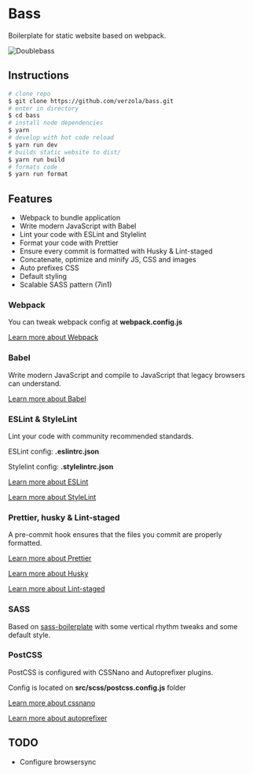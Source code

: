 # Bass

Boilerplate for static website based on webpack.

![Doublebass](https://raw.githubusercontent.com/verzola/bass/master/src/img/bass.png)

## Instructions

```sh
# clone repo
$ git clone https://github.com/verzola/bass.git
# enter in directory
$ cd bass
# install node dependencies
$ yarn
# develop with hot code reload
$ yarn run dev
# builds static website to dist/
$ yarn run build
# formats code
$ yarn run format
```

## Features

- Webpack to bundle application
- Write modern JavaScript with Babel
- Lint your code with ESLint and Stylelint
- Format your code with Prettier
- Ensure every commit is formatted with Husky & Lint-staged
- Concatenate, optimize and minify JS, CSS and images
- Auto prefixes CSS
- Default styling
- Scalable SASS pattern (7in1)

### Webpack

You can tweak webpack config at **webpack.config.js**

[Learn more about Webpack](http://webpack.js.org/)

### Babel

Write modern JavaScript and compile to JavaScript that legacy browsers can understand.

[Learn more about Babel](https://babeljs.io/)

### ESLint & StyleLint

Lint your code with community recommended standards.

ESLint config: **.eslintrc.json**

Stylelint config: **.stylelintrc.json**

[Learn more about ESLint](https://eslint.org/)

[Learn more about StyleLint](https://stylelint.io/)

### Prettier, husky & Lint-staged

A pre-commit hook ensures that the files you commit are properly formatted.

[Learn more about Prettier](https://prettier.io/)

[Learn more about Husky](https://github.com/typicode/husky)

[Learn more about Lint-staged](https://github.com/okonet/lint-staged)

### SASS

Based on [sass-boilerplate](https://github.com/HugoGiraudel/sass-boilerplate) with some vertical rhythm tweaks and some default style.

### PostCSS

PostCSS is configured with CSSNano and Autoprefixer plugins.

Config is located on **src/scss/postcss.config.js** folder

[Learn more about cssnano](https://cssnano.co/)

[Learn more about autoprefixer](https://autoprefixer.github.io/)

## TODO
- Configure browsersync